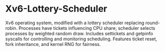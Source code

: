 # Xv6-Lottery-Scheduler
Xv6 operating system, modified with a lottery scheduler replacing round-robin. Processes have tickets influencing CPU share; scheduler selects processes by weighted random draw. Includes settickets and getpinfo syscalls for controlling and monitoring scheduling. Features ticket reset, fork inheritance, and kernel RNG for fairness.
